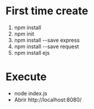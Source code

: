 # First time create

1. npm install 
2. npm init
3. npm install --save express
4. npm install --save request
5. npm install ejs

# Execute
- node index.js
- Abrir http://localhost:8080/